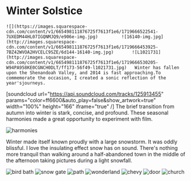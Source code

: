 # Winter Solstice

    ![](https://images.squarespace-cdn.com/content/v1/665498111876725f7613f1e6/1719666522541-7UXEDM44HL07IGQNMJQ9/e906e-img.jpg)         ![16140-img.jpg](http://images.squarespace-cdn.com/content/v1/665498111876725f7613f1e6/1719666453925-7BZ42WVOA2HVCELC9SZE/6d144-16140-img.jpg)       ![L1021731](http://images.squarespace-cdn.com/content/v1/665498111876725f7613f1e6/1719666530205-W94PA958KE0CGNCH0DLT/ff173-56f49-l1021731.jpg)   Winter has fallen upon the Shenandoah Valley, and 2014 is fast approaching.To commemorate the occasion, I created a sonic reflection of the year'sjourneys.

 \[soundcloud url\="https://api.soundcloud.com/tracks/125913455" params\="color\=ff6600\&auto\_play\=false\&show\_artwork\=true" width\="100%" height\="166" iframe\="true" /] The brief transition from autumn into winter is stark, concise, and profound. These seasonal harmonies made a great opportunity to experiment with film.

 ![harmonies](http://farm8.staticflickr.com/7385/11317710804_949c32ddea_b.jpg)

 Winter made itself known proudly with a large snowstorm. It was oddly blissful. I love the insulating effect snow has on sound. There's nothing more tranquil than walking around a half\-abandoned town in the middle of the afternoon taking pictures during a light snowfall.

 ![bird bath](http://farm6.staticflickr.com/5525/11277634935_12a1fc218a_b.jpg) ![snow gate](http://farm8.staticflickr.com/7359/11277748303_ab3286c5c2_b.jpg) ![path](http://farm6.staticflickr.com/5473/11277633165_719939c66c_b.jpg) ![wonderland](http://farm6.staticflickr.com/5507/11277705283_6db6a7155d_b.jpg) ![chevy](http://farm6.staticflickr.com/5487/11277716113_9a901ffaa4_b.jpg) ![door](http://farm4.staticflickr.com/3745/11277732953_0c061249c1_b.jpg) ![church](http://farm3.staticflickr.com/2814/11277646384_c3b91de1ea_b.jpg)

 

 